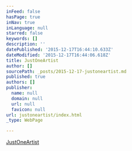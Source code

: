 ```yaml
---
inFeed: false
hasPage: true
inNav: true
inLanguage: null
starred: false
keywords: []
description: ''
datePublished: '2015-12-17T16:44:10.633Z'
dateModified: '2015-12-17T16:44:06.618Z'
title: JustOneArtist
author: []
sourcePath: _posts/2015-12-17-justoneartist.md
published: true
authors: []
publisher:
  name: null
  domain: null
  url: null
  favicon: null
url: justoneartist/index.html
_type: WebPage

---
```

[JustOneArtist][0]

[0]: https://thegrid.ai/oneartist/